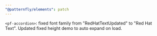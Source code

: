 ```yaml
---
"@patternfly/elements": patch
---
```


`<pf-accordion>`: fixed font family from "RedHatTextUpdated" to "Red Hat Text".  Updated fixed height demo to auto expand on load.

